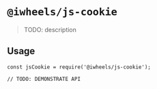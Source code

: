 # `@iwheels/js-cookie`

> TODO: description

## Usage

```
const jsCookie = require('@iwheels/js-cookie');

// TODO: DEMONSTRATE API
```
